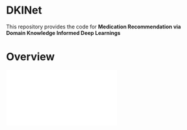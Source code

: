 # DKINet

This repository provides the code for **Medication Recommendation via Domain Knowledge Informed Deep Learnings**

# Overview
![The framework of DKINet](./fig/New_Framework.pdf)